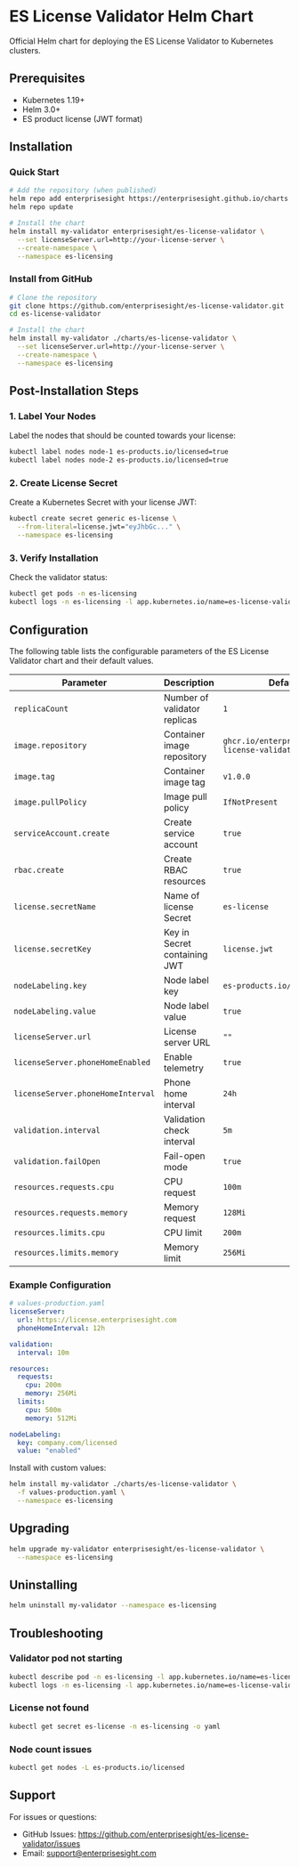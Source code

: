 # ES License Validator Helm Chart

Official Helm chart for deploying the ES License Validator to Kubernetes clusters.

## Prerequisites

- Kubernetes 1.19+
- Helm 3.0+
- ES product license (JWT format)

## Installation

### Quick Start

```bash
# Add the repository (when published)
helm repo add enterprisesight https://enterprisesight.github.io/charts
helm repo update

# Install the chart
helm install my-validator enterprisesight/es-license-validator \
  --set licenseServer.url=http://your-license-server \
  --create-namespace \
  --namespace es-licensing
```

### Install from GitHub

```bash
# Clone the repository
git clone https://github.com/enterprisesight/es-license-validator.git
cd es-license-validator

# Install the chart
helm install my-validator ./charts/es-license-validator \
  --set licenseServer.url=http://your-license-server \
  --create-namespace \
  --namespace es-licensing
```

## Post-Installation Steps

### 1. Label Your Nodes

Label the nodes that should be counted towards your license:

```bash
kubectl label nodes node-1 es-products.io/licensed=true
kubectl label nodes node-2 es-products.io/licensed=true
```

### 2. Create License Secret

Create a Kubernetes Secret with your license JWT:

```bash
kubectl create secret generic es-license \
  --from-literal=license.jwt="eyJhbGc..." \
  --namespace es-licensing
```

### 3. Verify Installation

Check the validator status:

```bash
kubectl get pods -n es-licensing
kubectl logs -n es-licensing -l app.kubernetes.io/name=es-license-validator
```

## Configuration

The following table lists the configurable parameters of the ES License Validator chart and their default values.

| Parameter | Description | Default |
|-----------|-------------|---------|
| `replicaCount` | Number of validator replicas | `1` |
| `image.repository` | Container image repository | `ghcr.io/enterprisesight/es-license-validator` |
| `image.tag` | Container image tag | `v1.0.0` |
| `image.pullPolicy` | Image pull policy | `IfNotPresent` |
| `serviceAccount.create` | Create service account | `true` |
| `rbac.create` | Create RBAC resources | `true` |
| `license.secretName` | Name of license Secret | `es-license` |
| `license.secretKey` | Key in Secret containing JWT | `license.jwt` |
| `nodeLabeling.key` | Node label key | `es-products.io/licensed` |
| `nodeLabeling.value` | Node label value | `true` |
| `licenseServer.url` | License server URL | `""` |
| `licenseServer.phoneHomeEnabled` | Enable telemetry | `true` |
| `licenseServer.phoneHomeInterval` | Phone home interval | `24h` |
| `validation.interval` | Validation check interval | `5m` |
| `validation.failOpen` | Fail-open mode | `true` |
| `resources.requests.cpu` | CPU request | `100m` |
| `resources.requests.memory` | Memory request | `128Mi` |
| `resources.limits.cpu` | CPU limit | `200m` |
| `resources.limits.memory` | Memory limit | `256Mi` |

### Example Configuration

```yaml
# values-production.yaml
licenseServer:
  url: https://license.enterprisesight.com
  phoneHomeInterval: 12h

validation:
  interval: 10m

resources:
  requests:
    cpu: 200m
    memory: 256Mi
  limits:
    cpu: 500m
    memory: 512Mi

nodeLabeling:
  key: company.com/licensed
  value: "enabled"
```

Install with custom values:

```bash
helm install my-validator ./charts/es-license-validator \
  -f values-production.yaml \
  --namespace es-licensing
```

## Upgrading

```bash
helm upgrade my-validator enterprisesight/es-license-validator \
  --namespace es-licensing
```

## Uninstalling

```bash
helm uninstall my-validator --namespace es-licensing
```

## Troubleshooting

### Validator pod not starting

```bash
kubectl describe pod -n es-licensing -l app.kubernetes.io/name=es-license-validator
kubectl logs -n es-licensing -l app.kubernetes.io/name=es-license-validator
```

### License not found

```bash
kubectl get secret es-license -n es-licensing -o yaml
```

### Node count issues

```bash
kubectl get nodes -L es-products.io/licensed
```

## Support

For issues or questions:
- GitHub Issues: https://github.com/enterprisesight/es-license-validator/issues
- Email: support@enterprisesight.com
